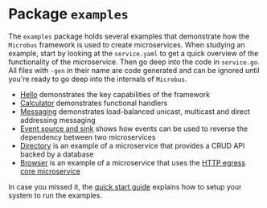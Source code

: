 # Package `examples`

The `examples` package holds several examples that demonstrate how the `Microbus` framework is used to create microservices. When studying an example, start by looking at the `service.yaml` to get a quick overview of the functionality of the microservice. Then go deep into the code in `service.go`. All files with `-gen` in their name are code generated and can be ignored until you're ready to go deep into the internals of `Microbus`.

* [Hello](../structure/examples-hello.md) demonstrates the key capabilities of the framework
* [Calculator](../structure/examples-calculator.md) demonstrates functional handlers
* [Messaging](../structure/examples-messaging.md) demonstrates load-balanced unicast, multicast and direct addressing messaging
* [Event source and sink](../structure/examples-events.md) shows how events can be used to reverse the dependency between two microservices
* [Directory](../structure/examples-directory.md) is an example of a microservice that provides a CRUD API backed by a database
* [Browser](../structure/examples-browser.md) is an example of a microservice that uses the [HTTP egress core microservice](../structure/coreservices-httpegress.md)

In case you missed it, the [quick start guide](../howto/quick-start.md) explains how to setup your system to run the examples.
